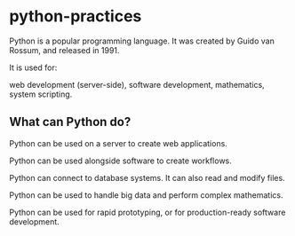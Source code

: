 # python-practices
Python is a popular programming language. It was created by Guido van Rossum, and released in 1991.

It is used for:

web development (server-side),
software development,
mathematics,
system scripting.

## What can Python do?
Python can be used on a server to create web applications.

Python can be used alongside software to create workflows.

Python can connect to database systems. It can also read and modify files.

Python can be used to handle big data and perform complex mathematics.


Python can be used for rapid prototyping, or for production-ready software development.
